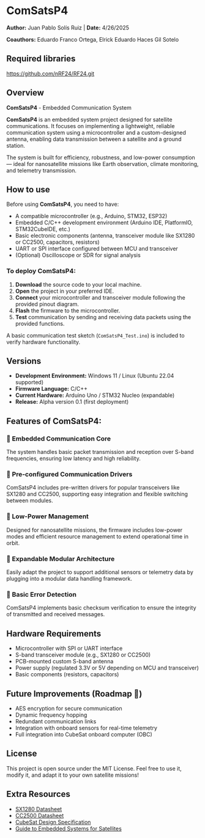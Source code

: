 # ComSatsP4

**Author:** Juan Pablo Solís Ruiz | **Date:** 4/26/2025

**Coauthors:** Eduardo Franco Ortega, Elrick Eduardo Haces Gil Sotelo

## Required libraries

https://github.com/nRF24/RF24.git

## Overview

**ComSatsP4** - Embedded Communication System

**ComSatsP4** is an embedded system project designed for satellite communications.
It focuses on implementing a lightweight, reliable communication system using a microcontroller and a custom-designed antenna, enabling data transmission between a satellite and a ground station.

The system is built for efficiency, robustness, and low-power consumption — ideal for nanosatellite missions like Earth observation, climate monitoring, and telemetry transmission.

## How to use

Before using **ComSatsP4**, you need to have:

- A compatible microcontroller (e.g., Arduino, STM32, ESP32)
- Embedded C/C++ development environment (Arduino IDE, PlatformIO, STM32CubeIDE, etc.)
- Basic electronic components (antenna, transceiver module like SX1280 or CC2500, capacitors, resistors)
- UART or SPI interface configured between MCU and transceiver
- (Optional) Oscilloscope or SDR for signal analysis

### To deploy ComSatsP4:

1. **Download** the source code to your local machine.
2. **Open** the project in your preferred IDE.
3. **Connect** your microcontroller and transceiver module following the provided pinout diagram.
4. **Flash** the firmware to the microcontroller.
5. **Test** communication by sending and receiving data packets using the provided functions.

A basic communication test sketch (`ComSatsP4_Test.ino`) is included to verify hardware functionality.

## Versions

- **Development Environment:** Windows 11 / Linux (Ubuntu 22.04 supported)
- **Firmware Language:** C/C++
- **Current Hardware:** Arduino Uno / STM32 Nucleo (expandable)
- **Release:** Alpha version 0.1 (first deployment)

## Features of ComSatsP4:

### 🔹 Embedded Communication Core

The system handles basic packet transmission and reception over S-band frequencies, ensuring low latency and high reliability.

### 🔹 Pre-configured Communication Drivers

ComSatsP4 includes pre-written drivers for popular transceivers like SX1280 and CC2500, supporting easy integration and flexible switching between modules.

### 🔹 Low-Power Management

Designed for nanosatellite missions, the firmware includes low-power modes and efficient resource management to extend operational time in orbit.

### 🔹 Expandable Modular Architecture

Easily adapt the project to support additional sensors or telemetry data by plugging into a modular data handling framework.

### 🔹 Basic Error Detection

ComSatsP4 implements basic checksum verification to ensure the integrity of transmitted and received messages.

## Hardware Requirements

- Microcontroller with SPI or UART interface
- S-band transceiver module (e.g., SX1280 or CC2500)
- PCB-mounted custom S-band antenna
- Power supply (regulated 3.3V or 5V depending on MCU and transceiver)
- Basic components (resistors, capacitors)

## Future Improvements (Roadmap 🚀)

- AES encryption for secure communication
- Dynamic frequency hopping
- Redundant communication links
- Integration with onboard sensors for real-time telemetry
- Full integration into CubeSat onboard computer (OBC)

## License

This project is open source under the MIT License.
Feel free to use it, modify it, and adapt it to your own satellite missions!

## Extra Resources

- [SX1280 Datasheet](https://www.semtech.com/products/wireless-rf/ultra-low-power-sx1280)
- [CC2500 Datasheet](https://www.ti.com/product/CC2500)
- [CubeSat Design Specification](https://www.cubesat.org/s/cds_rev13_final2.pdf)
- [Guide to Embedded Systems for Satellites](https://ntrs.nasa.gov/api/citations/20160011378/downloads/20160011378.pdf)
